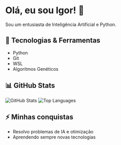 # Olá, eu sou Igor! 👋

Sou um entusiasta de Inteligência Artificial e Python.  

## 🔧 Tecnologias & Ferramentas
- Python
- Git
- WSL
- Algoritmos Genéticos

## 📊 GitHub Stats
![GitHub Stats](https://github-readme-stats.vercel.app/api?username=JIgor08&show_icons=true&theme=radical)
![Top Languages](https://github-readme-stats.vercel.app/api/top-langs/?username=JIgor08&layout=compact&theme=radical)

## ⚡ Minhas conquistas
- Resolvo problemas de IA e otimização
- Aprendendo sempre novas tecnologias

